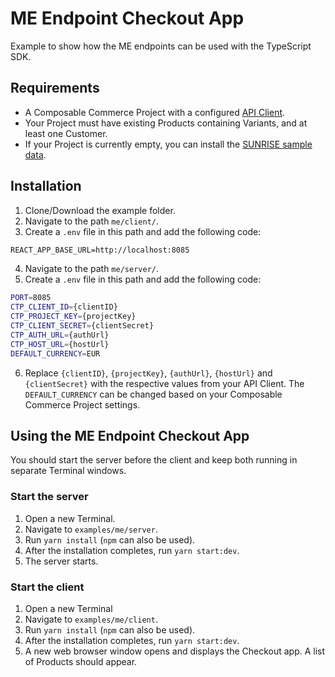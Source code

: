# ME Endpoint Checkout App

Example to show how the ME endpoints can be used with the TypeScript SDK.

## Requirements

- A Composable Commerce Project with a configured [API Client](https://docs.commercetools.com/tutorials/getting-started#creating-an-api-client).
- Your Project must have existing Products containing Variants, and at least one Customer.
- If your Project is currently empty, you can install the [SUNRISE sample data](https://docs.commercetools.com/sdk/sunrise-data).

## Installation

1. Clone/Download the example folder.
2. Navigate to the path `me/client/`.
3. Create a `.env` file in this path and add the following code:

```txt
REACT_APP_BASE_URL=http://localhost:8085
```

4. Navigate to the path `me/server/`.
5. Create a `.env` file in this path and add the following code:

```bash
PORT=8085
CTP_CLIENT_ID={clientID}
CTP_PROJECT_KEY={projectKey}
CTP_CLIENT_SECRET={clientSecret}
CTP_AUTH_URL={authUrl}
CTP_HOST_URL={hostUrl}
DEFAULT_CURRENCY=EUR
```

6. Replace `{clientID}`, `{projectKey}`, `{authUrl}`, `{hostUrl}` and `{clientSecret}` with the respective values from your API Client. The `DEFAULT_CURRENCY` can be changed based on your Composable Commerce Project settings.

## Using the ME Endpoint Checkout App

You should start the server before the client and keep both running in separate Terminal windows.

### Start the server

1. Open a new Terminal.
2. Navigate to `examples/me/server`.
3. Run `yarn install` (`npm` can also be used).
4. After the installation completes, run `yarn start:dev`.
5. The server starts.

### Start the client

1. Open a new Terminal
2. Navigate to `examples/me/client`.
3. Run `yarn install` (`npm` can also be used).
4. After the installation completes, run `yarn start:dev`.
5. A new web browser window opens and displays the Checkout app. A list of Products should appear.
